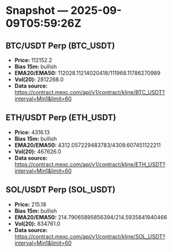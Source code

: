 # Snapshot — 2025-09-09T05:59:26Z

## BTC/USDT Perp (BTC_USDT)
- **Price:** 112152.2
- **Bias 15m:** bullish
- **EMA20/EMA50:** 112028.11214020418/111968.11786270989
- **Vol(20):** 2812268.0
- **Data source:** https://contract.mexc.com/api/v1/contract/kline/BTC_USDT?interval=Min1&limit=60

## ETH/USDT Perp (ETH_USDT)
- **Price:** 4316.13
- **Bias 15m:** bullish
- **EMA20/EMA50:** 4312.057229483783/4309.607451122211
- **Vol(20):** 467626.0
- **Data source:** https://contract.mexc.com/api/v1/contract/kline/ETH_USDT?interval=Min1&limit=60

## SOL/USDT Perp (SOL_USDT)
- **Price:** 215.18
- **Bias 15m:** bullish
- **EMA20/EMA50:** 214.79065895856394/214.5935841940466
- **Vol(20):** 834761.0
- **Data source:** https://contract.mexc.com/api/v1/contract/kline/SOL_USDT?interval=Min1&limit=60
